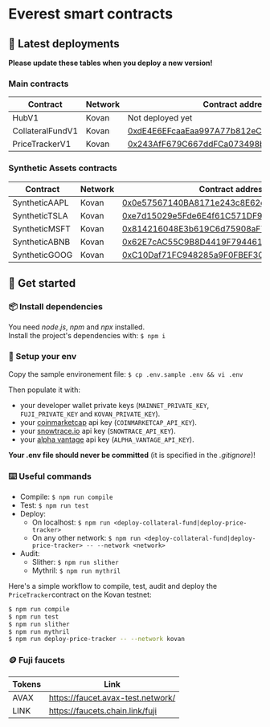 # Everest smart contracts

## 🔗 Latest deployments
**Please update these tables when you deploy a new version!**

### Main contracts
| Contract | Network  | Contract addres |
| ---------| -------- | --------------- |
| HubV1 | Kovan | Not deployed yet |
| CollateralFundV1 | Kovan | [0xdE4E6EFcaaEaa997A77b812eCE98739948391c51](https://kovan.etherscan.io/address/0xdE4E6EFcaaEaa997A77b812eCE98739948391c51) |
| PriceTrackerV1 | Kovan | [0x243AfF679C667ddFCa073498b9EF804320C84bEB](https://kovan.etherscan.io/address/0x243AfF679C667ddFCa073498b9EF804320C84bEB) |

### Synthetic Assets contracts
| Contract | Network  | Contract addres |
| ---------| -------- | --------------- |
| SyntheticAAPL | Kovan | [0x0e57567140BA8171e243c8E62edf938582135Ab3](https://kovan.etherscan.io/address/0x0e57567140BA8171e243c8E62edf938582135Ab3) |
| SyntheticTSLA | Kovan | [0xe7d15029e5Fde6E4f61C571DF98213f34fE5D08e](https://kovan.etherscan.io/address/0xe7d15029e5Fde6E4f61C571DF98213f34fE5D08e) |
| SyntheticMSFT | Kovan | [0x814216048E3b619C6d75908aF7F7a1Db14628F2c](https://kovan.etherscan.io/address/0x814216048E3b619C6d75908aF7F7a1Db14628F2c) |
| SyntheticABNB | Kovan | [0x62E7cAC55C9B8D4419F79446137b673d1E94444B](https://kovan.etherscan.io/address/0x62E7cAC55C9B8D4419F79446137b673d1E94444B) |
| SyntheticGOOG | Kovan | [0xC10Daf71FC948285a9F0FBEF301F21A4ca2de0Bb](https://kovan.etherscan.io/address/0xC10Daf71FC948285a9F0FBEF301F21A4ca2de0Bb) |

## 📌 Get started

### 📦 Install dependencies
You need *node.js*, *npm* and *npx* installed.\
Install the project's dependencies with: `$ npm i`

### 🔧 Setup your env
Copy the sample environement file: `$ cp .env.sample .env && vi .env`

Then populate it with:
- your developer wallet private keys (`MAINNET_PRIVATE_KEY`, `FUJI_PRIVATE_KEY` and `KOVAN_PRIVATE_KEY`).
- your [coinmarketcap](https://coinmarketcap.com/api/) api key (`COINMARKETCAP_API_KEY`).
- your [snowtrace.io](https://snowtrace.io/myapikey) api key (`SNOWTRACE_API_KEY`).
- your [alpha vantage](https://www.alphavantage.co/support/#api-key) api key (`ALPHA_VANTAGE_API_KEY`).

**Your .env file should never be committed** (it is specified in the *.gitignore*)!

### ⌨️ Useful commands

- Compile: `$ npm run compile`
- Test: `$ npm run test`
- Deploy:
    - On localhost: `$ npm run <deploy-collateral-fund|deploy-price-tracker>`
    - On any other network: `$ npm run <deploy-collateral-fund|deploy-price-tracker> -- --network <network>`
- Audit:
    - Slither: `$ npm run slither`
    - Mythril: `$ npm run mythril`

Here's a simple workflow to compile, test, audit and deploy the `PriceTracker`contract on the Kovan testnet:
```sh
$ npm run compile
$ npm run test
$ npm run slither
$ npm run mythril
$ npm run deploy-price-tracker -- --network kovan
```

### 🪙 Fuji faucets

| Tokens | Link |
| ------ | ---- |
| AVAX | https://faucet.avax-test.network/ |
| LINK | https://faucets.chain.link/fuji |
